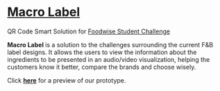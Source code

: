 # [Macro Label](https://cr2007.github.io/foodqrcode)

QR Code Smart Solution for [Foodwise Student Challenge](https://www.foodforfuturesummit.com/foodwise)

<b>Macro Label</b> is a solution to the challenges surrounding the current F&B label designs. It allows the users to view the information about the ingredients to be presented in an audio/video visualization, helping the customers know it better, compare the brands and choose wisely.

Click [**here**](https://www.foodforfuturesummit.com/foodwise) for a preview of our prototype.